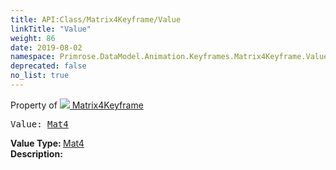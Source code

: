 ```yaml
---
title: API:Class/Matrix4Keyframe/Value
linkTitle: "Value"
weight: 86
date: 2019-08-02
namespace: Primrose.DataModel.Animation.Keyframes.Matrix4Keyframe.Value
deprecated: false
no_list: true
---
```

Property of <a href="/docs/api-reference/Class/Matrix4Keyframe"><img src="/icons/silk/film.png"/>&nbsp;Matrix4Keyframe</a>
<pre class="method-declaration">
Value: <a class="type" href="/docs/api-reference/DataType/Mat4">Mat4</a></pre>
<b>Value Type: </b>
<a class="type" href="/docs/api-reference/DataType/Mat4">Mat4</a>
<br/>
<b>Description: </b>